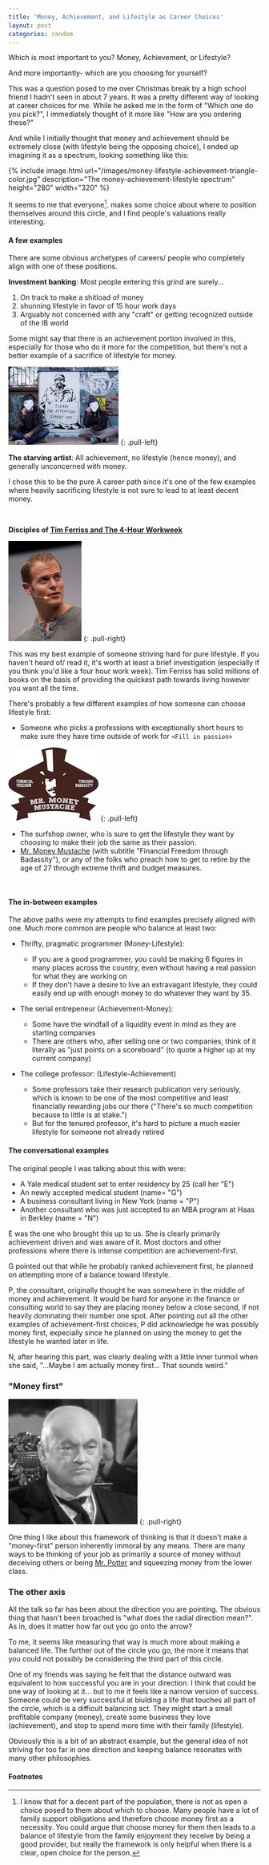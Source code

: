 ```yaml
---
title: 'Money, Achievement, and Lifestyle as Career Choices'
layout: post
categories: random
---
```



Which is most important to you? Money, Achievement, or Lifestyle?

And more importantly- which are you choosing for yourself?

This was a question posed to me over Christmas break by a high school friend I hadn't seen in about 7 years. 
It was a pretty different way of looking at career choices for me.
While he asked me in the form of "Which one do you pick?", I immediately thought of it more like "How are you ordering these?"

And while I initially thought that money and achievement should be extremely close (with lifestyle being the opposing choice), I ended up imagining it as a spectrum, looking something like this:

{% include image.html url="/images/money-lifestyle-achievement-triangle-color.jpg" description="The money-achievement-lifestyle spectrum" height="280" width="320" %}


It seems to me that everyone[^note1]. makes some choice about where to position themselves around this circle, and I find people's valuations really interesting.


#### A few examples

There are some obvious archetypes of careers/ people who completely align with one of these positions.

**Investment banking**: Most people entering this grind are surely... 

1. On track to make a shitload of money
2. shunning lifestyle in favor of 15 hour work days
3. Arguably not concerned with any "craft" or getting recognized outside of the IB world

Some might say that there is an achievement portion involved in this, especially for those who do it more for the competition, but there's not a better example of a sacrifice of lifestyle for money.


![Starving Artist](/images/starving-artist.jpg)
{: .pull-left}

**The starving artist**: All achievement, no lifestyle (hence money), and generally unconcerned with money.


I chose this to be the pure A career path since it's one of the few examples where heavily sacrificing lifestyle is not sure to lead to at least decent money.

<br>

**Disciples of [Tim Ferriss and The 4-Hour Workweek](http://fourhourworkweek.com/)**

![Tim Ferriss](/images/tim-ferriss.jpg)
{: .pull-right}

This was my best example of someone striving hard for pure lifestyle.
If you haven't heard of/ read it, it's worth at least a brief investigation (especially if you think you'd like a four hour work week).
Tim Ferriss has solid millions of books on the basis of providing the quickest path towards living however you want all the time.


There's probably a few different examples of how someone can choose lifestyle first:
- Someone who picks a professions with exceptionally short hours to make sure they have time outside of work for `<Fill in passion>`

![Mr. Money Moustache](/images/mrmoney.png)
{: .pull-left}

- The surfshop owner, who is sure to get the lifestyle they want by choosing to make their job the same as their passion.
- [Mr. Money Mustache](http://www.mrmoneymustache.com/) (with subtitle "Financial Freedom through Badassity"), or any of the folks who preach how to get to retire by the age of 27 through extreme thrift and budget measures.

<br>

#### The in-between examples

The above paths were my attempts to find examples precisely aligned with one. 
Much more common are people who balance at least two:

- Thrifty, pragmatic programmer (Money-Lifestyle): 
  - If you are a good programmer, you could be making 6 figures in many places across the country, even without having a real passion for what they are working on
  - If they don't have a desire to live an extravagant lifestyle, they could easily end up with enough money to do whatever they want by 35.

- The serial entrepeneur (Achievement-Money): 
  - Some have the windfall of a liquidity event in mind as they are starting companies
  - There are others who, after selling one or two companies, think of it literally as "just points on a scoreboard" (to quote a higher up at my current company)

- The college professor: (Lifestyle-Achievement)
  - Some professors take their research publication very seriously, which is known to be one of the most competitive and least financially rewarding jobs our there ("There's so much competition because to little is at stake.")
  - But for the tenured professor, it's hard to picture a much easier lifestyle for someone not already retired



#### The conversational examples

The original people I was talking about this with were:

- A Yale medical student set to enter residency by 25 (call her "E")
- An newly accepted medical student (name= "G")
- A business consultant living in New York (name = "P")
- Another consultant who was just accepted to an MBA program at Haas in Berkley (name = "N")

E was the one who brought this up to us. 
She is clearly primarily achievement driven and was aware of it.
Most doctors and other professions where there is intense competition are achievement-first.

G pointed out that while he probably ranked achievement first, he planned on attempting more of a balance toward lifestyle.

P, the consultant, originally thought he was somewhere in the middle of money and achievement.
It would be hard for anyone in the finance or consulting world to say they are placing money below a close second, if not heavily dominating their number one spot.
After pointing out all the other examples of achievement-first choices, P did acknowledge he was possibly money first, expecially since he planned on using the money to get the lifestyle he wanted later in life.

N, after hearing this part, was clearly dealing with a little inner turmoil when she said, "...Maybe I am actually money first... That sounds weird."

### "Money first"

![Triangle Image](/images/potter.jpg)
{: .pull-right}

One thing I like about this framework of thinking is that it doesn't make a "money-first" person inherently immoral by any means.
There are many ways to be thinking of your job as primarily a source of money without deceiving others or being [Mr. Potter](https://en.wikipedia.org/wiki/Mr._Potter) and squeezing money from the lower class.


### The other axis

All the talk so far has been about the direction you are pointing.
The obvious thing that hasn't been broached is "what does the radial direction mean?".
As in, does it matter how far out you go onto the arrow?

To me, it seems like measuring that way is much more about making a balanced life. 
The further out of the circle you go, the more it means that you could not possibly be considering the third part of this circle.

One of my friends was saying he felt that the distance outward was equivalent to how successful you are in your direction.
I think that could be one way of looking at it... but to me it feels like a narrow version of success.
Someone could be very successful at biulding a life that touches all part of the circle, which is a difficult balancing act. 
They might start a small profitable company (money), create some business they love (achievement), and stop to spend more time with their family (lifestyle).

Obviously this is a bit of an abstract example, but the general idea of not striving for too far in one direction and keeping balance resonates with many other philosophies.


#### Footnotes
[^note1]:
    I know that for a decent part of the population, there is not as open a choice posed to them about which to choose.
    Many people have a lot of family support obligations and therefore choose money first as a necessity.
    You could argue that choose money for them then leads to a balance of lifestyle from the family enjoyment they receive by being a good provider, but really the framework is only helpful when there is a clear, open choice for the person.


